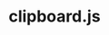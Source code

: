 ---
codehost: https://github.com/zenorocha/clipboard.js
guide: https://github.com/zenorocha/clipboard.js/blob/gh-pages/assets/images/clippy.svg
images:
- clipboardjs-tile.svg
- clipboardjs-official.svg
- clipboardjs-icon.svg
- clipboardjs-ar21.svg
logohandle: clipboardjs
sort: clipboardjs
title: clipboard.js
website: http://clipboardjs.com/
wikipedia: https://en.wikipedia.org/wiki/Markdown
---